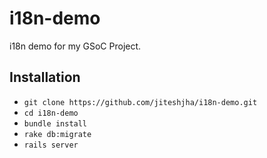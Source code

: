 # i18n-demo
i18n demo for my GSoC Project.

## Installation
* `git clone https://github.com/jiteshjha/i18n-demo.git`
* `cd i18n-demo`
* `bundle install`
* `rake db:migrate`
* `rails server`

